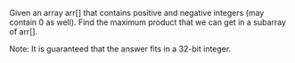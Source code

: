 Given an array arr[] that contains positive and negative integers (may contain 0 as well). Find the maximum product that we can get in a subarray of arr[].



Note: It is guaranteed that the answer fits in a 32-bit integer.

